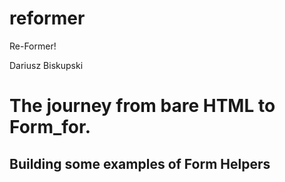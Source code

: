 reformer
========

Re-Former!

Dariusz Biskupski

# The journey from bare HTML to Form_for.

## Building some examples of Form Helpers


